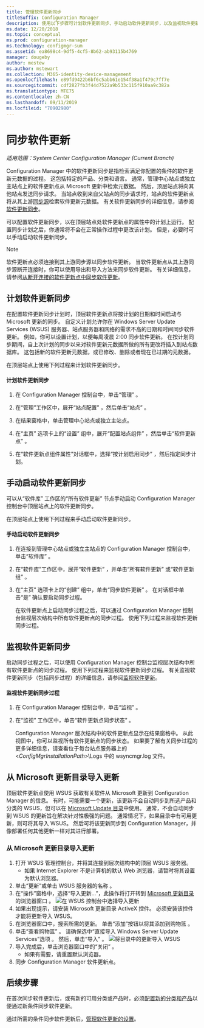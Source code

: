 ```yaml
---
title: 管理软件更新同步
titleSuffix: Configuration Manager
description: 使用以下步骤可计划软件更新同步、手动启动软件更新同步，以及监视软件更新同步。
ms.date: 12/20/2018
ms.topic: conceptual
ms.prod: configuration-manager
ms.technology: configmgr-sum
ms.assetid: ea8698c4-9df5-4cf5-8b62-ab93115b4769
manager: dougeby
author: mestew
ms.author: mstewart
ms.collection: M365-identity-device-management
ms.openlocfilehash: e89fd9422b6bf6c5abb61e154f38a1f479c7ff7e
ms.sourcegitcommit: cdf2827fb3f44d7522a9b533c115f910aa9c382a
ms.translationtype: MTE75
ms.contentlocale: zh-CN
ms.lasthandoff: 09/11/2019
ms.locfileid: "70902980"
---
```

#  <a name="BKMK_SUMSync"></a> 同步软件更新

*适用范围：System Center Configuration Manager (Current Branch)*

 Configuration Manager 中的软件更新同步是指检索满足你配置的条件的软件更新元数据的过程。 这包括特定的产品、分类和语言。 通常，管理中心站点或独立主站点上的软件更新点从 Microsoft 更新中检索元数据。 然后，顶层站点将向其他站点发送同步请求。 当站点收到来自父站点的同步请求时，站点的软件更新点将从其上游[同步源](../plan-design/plan-for-software-updates.md#BKMK_SyncSource)检索软件更新元数据。 有关软件更新同步的详细信息，请参阅[软件更新同步](../understand/software-updates-introduction.md#BKMK_Synchronization)。

可以配置软件更新同步，以在顶层站点处软件更新点的属性中的计划上运行。 配置同步计划之后，你通常将不会在正常操作过程中更改该计划。 但是，必要时可以手动启动软件更新同步。

  > [!NOTE]  
  >  软件更新点必须连接到其上游同步源以同步软件更新。 当软件更新点从其上游同步源断开连接时，你可以使用导出和导入方法来同步软件更新。 有关详细信息，请参阅[从断开连接的软件更新点中同步软件更新](synchronize-software-updates-disconnected.md)。  

## <a name="schedule-software-updates-synchronization"></a>计划软件更新同步
在配置软件更新同步计划时，顶层软件更新点将按计划的日期和时间启动与 Microsoft 更新的同步。 自定义计划允许你在 Windows Server Update Services (WSUS) 服务器、站点服务器和网络的需求不高的日期和时间同步软件更新。 例如，你可以设置计划，以便每周凌晨 2:00 同步软件更新。 在按计划同步期间，自上次计划的同步以来对软件更新元数据所做的所有更改将插入到站点数据库。 这包括新的软件更新元数据，或已修改、删除或者现在已过期的元数据。

在顶层站点上使用下列过程来计划软件更新同步。  

#### <a name="to-schedule-software-updates-synchronization"></a>计划软件更新同步  

  1.  在 Configuration Manager 控制台中，单击“管理”  。  

  2.  在“管理”工作区中，展开“站点配置”  ，然后单击“站点”  。  

  3.  在结果窗格中，单击管理中心站点或独立主站点。  

  4.  在“主页”  选项卡上的“设置”  组中，展开“配置站点组件”  ，然后单击“软件更新点”  。  

  5.  在“软件更新点组件属性”对话框中，选择“按计划启用同步”  ，然后指定同步计划。  

## <a name="manually-start-software-updates-synchronization"></a>手动启动软件更新同步
可以从“软件库”  工作区的“所有软件更新”  节点手动启动 Configuration Manager 控制台中顶层站点上的软件更新同步。  

在顶层站点上使用下列过程来手动启动软件更新同步。  

#### <a name="to-manually-start-software-updates-synchronization"></a>手动启动软件更新同步  

1. 在连接到管理中心站点或独立主站点的 Configuration Manager 控制台中，单击“软件库”  。  

2. 在“软件库”工作区中，展开“软件更新”  ，并单击“所有软件更新”  或“软件更新组”  。  

3. 在“主页”  选项卡上的“创建”  组中，单击“同步软件更新”  。 在对话框中单击“是”  确认要启动同步过程。  

   在软件更新点上启动同步过程之后，可以通过 Configuration Manager 控制台监视层次结构中所有软件更新点的同步过程。 使用下列过程来监视软件更新同步过程。  


## <a name="monitor-software-updates-synchronization"></a>监视软件更新同步
启动同步过程之后，可以使用 Configuration Manager 控制台监视层次结构中所有软件更新点的同步过程。 使用下列过程来监视软件更新同步过程。 有关监视软件更新同步（包括同步过程）的详细信息，请参阅[监视软件更新](../deploy-use/monitor-software-updates.md)。

#### <a name="to-monitor-the-software-updates-synchronization-process"></a>监视软件更新同步过程  

1. 在 Configuration Manager 控制台中，单击“监视”  。  

2. 在“监视”  工作区中，单击“软件更新点同步状态”  。  

   Configuration Manager 层次结构中的软件更新点显示在结果窗格中。 从此视图中，你可以监视所有软件更新点的同步状态。 如果要了解有关同步过程的更多详细信息，请查看位于每台站点服务器上的 <*ConfigMgrInstallationPath*>\Logs 中的 wsyncmgr.log 文件。  

## <a name="import-updates-from-the-microsoft-update-catalog"></a>从 Microsoft 更新目录导入更新

顶层软件更新点使用 WSUS 获取有关软件从 Microsoft 更新到 Configuration Manager 的信息。 有时，可能需要一个更新，该更新不会自动同步到所选产品和分类的 WSUS，但可以在 [Microsoft Update 目录](https://catalog.update.microsoft.com)中使用。 通常，不会自动同步到 WSUS 的更新旨在解决针对性极强的问题。 通常情况下，如果目录中有可用更新，则可将其导入 WSUS。 然后可将该更新同步到 Configuration Manager，并像部署任何其他更新一样对其进行部署。

### <a name="to-import-an-update-from-the-microsoft-update-catalog"></a>从 Microsoft 更新目录导入更新

1. 打开 WSUS 管理控制台，并将其连接到层次结构中的顶层 WSUS 服务器。
   - 如果 Internet Explorer 不是计算机的默认 Web 浏览器，请暂时将其设置为默认浏览器。
2. 单击“更新”或单击 WSUS 服务器的名称  。 
3. 在“操作”窗格中，选择“导入更新...”，此操作将打开转到 [Microsoft 更新目录](https://catalog.update.microsoft.com)的浏览器窗口   。
   ![在 WSUS 控制台中选择导入更新](media/wsus-console-import-updates.png)
4. 如果出现提示，请安装 Microsoft 更新目录 ActiveX 控件。 必须安装该控件才能将更新导入 WSUS。 
5. 在浏览器窗口中，搜索所需的更新。 单击“添加”按钮以将其添加到购物篮  。
6. 单击“查看购物篮”  。 请确保选中“直接导入 Windows Server Update Services”选项  。 然后，单击“导入”  。
    ![将目录中的更新导入 WSUS](./media/import-catalog-update-into-wsus.png)
7. 导入完成后，单击浏览器窗口中的“关闭”  。
     - 如果有需要，请重置默认浏览器。
8. 同步 Configuration Manager 软件更新点。


## <a name="next-steps"></a>后续步骤
在首次同步软件更新后，或有新的可用分类或产品时，必须[配置新的分类和产品](configure-classifications-and-products.md)以便通过新条件同步软件更新。

通过所需的条件同步软件更新后，[管理软件更新的设置](manage-settings-for-software-updates.md)。  
